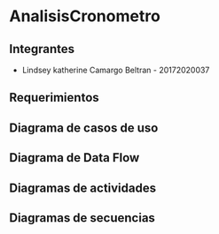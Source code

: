 # AnalisisCronometro

## Integrantes

- Lindsey katherine Camargo Beltran - 20172020037

## Requerimientos

## Diagrama de casos de uso

## Diagrama de  Data Flow

## Diagramas de actividades

## Diagramas de secuencias

